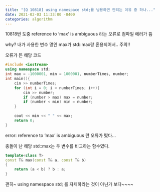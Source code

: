 ```yaml
---
title: "[Q 10818] using namespace std;를 남용하면 안되는 이유 중 하나..."
date: 2021-02-03 11:33:00 -0400
categories: algorithm
---
```

10818번 도중 reference to ‘max’ is ambiguous 라는 오류로 컴파일 에러가 뜸

why? 내가 사용한 변수 명인 max가 std::max랑 혼용되어서.. 주의!!

오류가 뜬 해당 코드

```cpp
#include <iostream>
using namespace std;
int max = -1000001, min = 1000001, numberTimes, number;
int main(){
    cin >> numberTimes;
    for (int i = 0; i < numberTimes; i++){
        cin >> number;
        if (number > max) max = number;
        if (number < min) min = number;
    }
    
    cout << min << " " << max;
    return 0;
}
```

error: reference to ‘max’ is ambiguous 란 오류가 떴다...

충돌이 난 해당 std::max는 두 변수를 비교하는 함수였다.

```cpp
template<class T> 
const T& max(const T& a, const T& b)
{
    return (a < b) ? b : a;
}
```

괜히~ using namespace std; 를 자제하라는 것이 아닌가 보다~~~~
